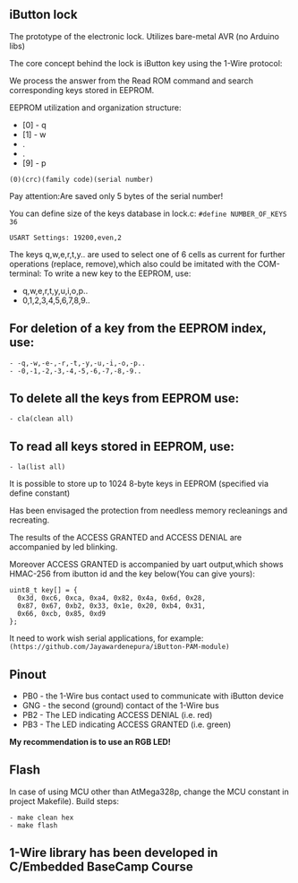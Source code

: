 iButton lock
---------------------------------------------------------------------------------
The prototype of the electronic lock. Utilizes bare-metal AVR (no Arduino libs)

The core concept behind the lock is iButton key using the 1-Wire protocol:

We process the answer from the Read ROM command and search corresponding keys stored in EEPROM.

EEPROM utilization and organization structure:

- [0] - q
- [1] - w
- .
- .
- [9] - p

```(0)(crc)(family code)(serial number)```

Pay attention:Are saved only 5 bytes of the serial number!

You can define size of the keys database in lock.c:
```#define NUMBER_OF_KEYS 36```

```USART Settings: 19200,even,2```

The keys q,w,e,r,t,y.. are used to select one of 6 cells as current for further operations (replace, remove),which also could be imitated with the COM-terminal:
To write a new key to the EEPROM, use:

- q,w,e,r,t,y,u,i,o,p..
- 0,1,2,3,4,5,6,7,8,9..

## For deletion of a key from the EEPROM index, use:
```
- -q,-w,-e-,-r,-t,-y,-u,-i,-o,-p..
- -0,-1,-2,-3,-4,-5,-6,-7,-8,-9..
```
## To delete all the keys from EEPROM use:
```
- cla(clean all)
```
## To read all keys stored in EEPROM, use:
```
- la(list all)
```
It is possible to store up to 1024 8-byte keys in EEPROM (specified via define constant)

Has been envisaged the protection from needless memory recleanings and recreating.

The results of the ACCESS GRANTED and ACCESS DENIAL are accompanied by led blinking.

Moreover ACCESS GRANTED is accompanied by uart output,which shows HMAC-256 from ibutton id and the key below(You can give yours):

```
uint8_t key[] = {
  0x3d, 0xc6, 0xca, 0xa4, 0x82, 0x4a, 0x6d, 0x28,
  0x87, 0x67, 0xb2, 0x33, 0x1e, 0x20, 0xb4, 0x31,
  0x66, 0xcb, 0x85, 0xd9 
};
```
It need to work wish serial applications, for example:
```(https://github.com/Jayawardenepura/iButton-PAM-module)```

## Pinout

- PB0 - the 1-Wire bus contact used to communicate with iButton device
- GNG - the second (ground) contact of the 1-Wire bus
- PB2 - The LED indicating ACCESS DENIAL (i.e. red)
- PB3 - The LED indicating ACCESS GRANTED (i.e. green)

**My recommendation is to use an RGB LED!**

## Flash

In case of using MCU other than AtMega328p, change the MCU constant in project Makefile). Build steps:
```
- make clean hex
- make flash
```
## 1-Wire library has been developed in C/Embedded BaseCamp Course
